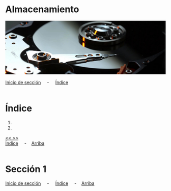 # Almacenamiento

![Almacenamiento](../../img/ima-almacenamiento-header-01.png)


[Inicio de sección](#Header) &nbsp; &nbsp; - &nbsp; &nbsp; [Índice](#índice)
<br><br>

# Índice
1. []()
2. []()
   

[<<  >>]()<br>
[Índice](#índice) &nbsp; &nbsp; - &nbsp; &nbsp;[Arriba](#header)
<br><br>

# Sección 1



[Inicio de sección](#sección-1) &nbsp; &nbsp; - &nbsp; &nbsp; [Índice](#índice) &nbsp; &nbsp; - &nbsp; &nbsp;[Arriba](#header)
<br><br>